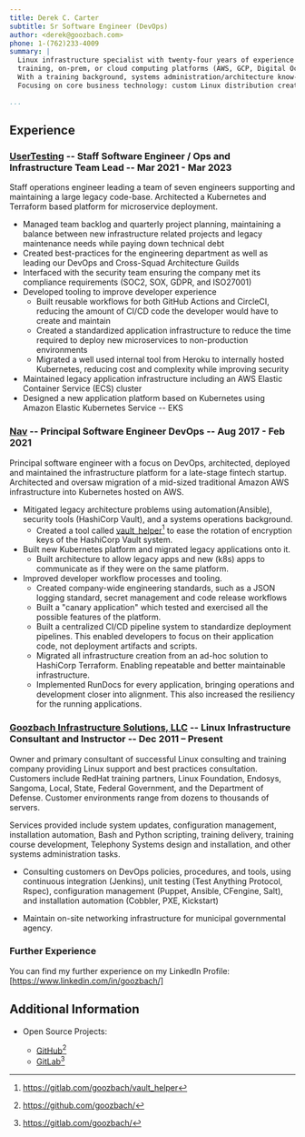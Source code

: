 ```yaml
---
title: Derek C. Carter
subtitle: Sr Software Engineer (DevOps)
author: <derek@goozbach.com>
phone: 1-(762)233-4009  
summary: |
  Linux infrastructure specialist with twenty-four years of experience in
  training, on-prem, or cloud computing platforms (AWS, GCP, Digital Ocean).
  With a training background, systems administration/architecture know-how, and course development knowledge to architect robust, scalable digital infrastructure.
  Focusing on core business technology: custom Linux distribution creation, systems automation and DevOps methodologies, telecommunications, systems architecture, design and training.

...
```


## Experience
### [UserTesting][] -- Staff Software Engineer / Ops and Infrastructure Team Lead -- Mar 2021 - Mar 2023
Staff operations engineer leading a team of seven engineers supporting and
maintaining a large legacy code-base.
Architected a Kubernetes and Terraform based platform for microservice
deployment.

* Managed team backlog and quarterly project planning, maintaining a balance
    between new infrastructure related projects and legacy maintenance
    needs while paying down technical debt
* Created best-practices for the engineering department as well as leading our
    DevOps and Cross-Squad Architecture Guilds
* Interfaced with the security team ensuring the company met its compliance
    requirements (SOC2, SOX, GDPR, and ISO27001)
* Developed tooling to improve developer experience
    + Built reusable workflows for both GitHub Actions and CircleCI, reducing
        the amount of CI/CD code the developer would have to create and maintain
    + Created a standardized application infrastructure to reduce the time
        required to deploy new microservices to non-production environments
    + Migrated a well used internal tool from Heroku to internally hosted
        Kubernetes, reducing cost and complexity while improving security
* Maintained legacy application infrastructure including an AWS Elastic Container
    Service (ECS) cluster
* Designed a new application platform based on Kubernetes using Amazon Elastic
    Kubernetes Service -- EKS

### [Nav][] -- Principal Software Engineer DevOps -- Aug 2017 - Feb 2021
Principal software engineer with a focus on DevOps, architected, deployed and
maintained the infrastructure platform for a late-stage fintech startup.
Architected and oversaw migration of a mid-sized traditional Amazon AWS infrastructure
into Kubernetes hosted on AWS.

* Mitigated legacy architecture problems using automation(Ansible), security tools
    (HashiCorp Vault), and a systems operations background.
    + Created a tool called [vault_helper][][^1] to ease the rotation of encryption
        keys of the HashiCorp Vault system.
* Built new Kubernetes platform and migrated legacy applications onto it.
    + Built architecture to allow legacy apps and new (k8s) apps to communicate
        as if they were on the same platform.
* Improved developer workflow processes and tooling.
    + Created company-wide engineering standards, such as a JSON logging
        standard, secret management and code release workflows
    + Built a "canary application" which tested and exercised all the possible
        features of the platform.
    + Built a centralized CI/CD pipeline system to standardize deployment pipelines.
        This enabled developers to focus on their application code, not deployment
        artifacts and scripts.
    + Migrated all infrastructure creation from an ad-hoc solution to HashiCorp
        Terraform. Enabling repeatable and better maintainable infrastructure.
    + Implemented RunDocs for every application, bringing operations and
        development closer into alignment. This also increased the resiliency
        for the running applications.

### [Goozbach Infrastructure Solutions, LLC][] -- Linux Infrastructure Consultant and Instructor -- Dec 2011 – Present
Owner and primary consultant of successful Linux consulting and training company providing Linux support and best practices consultation.
Customers include RedHat training partners, Linux Foundation, Endosys, Sangoma, Local, State, Federal Government, and the Department of Defense.
Customer environments range from dozens to thousands of servers.

Services provided include system updates, configuration management, installation automation, Bash and Python scripting, training delivery, training course development, Telephony Systems design and installation, and other systems administration tasks.

* Consulting customers on DevOps policies, procedures, and tools, using continuous integration (Jenkins), unit testing (Test Anything Protocol, Rspec), configuration management (Puppet, Ansible, CFengine, Salt), and installation automation (Cobbler, PXE, Kickstart)

* Maintain on-site networking infrastructure for municipal governmental agency.

### Further Experience
You can find my further experience on my LinkedIn Profile: [https://www.linkedin.com/in/goozbach/]

## Additional Information
* Open Source Projects:
    + [GitHub][][^3]
    + [GitLab][][^4]

  [https://www.linkedin.com/in/goozbach/]: https://www.linkedin.com/in/goozbach/
  [UserTesting]: https://www.usertesting.com/
  [vault_helper]: https://gitlab.com/goozbach/vault_helper
  [Nav]: http://nav.com
  [Goozbach Infrastructure Solutions, LLC]: http://goozbach.com/
  [GitHub]: https://github.com/goozbach/
  [GitLab]: https://gitlab.com/goozbach/

  [^1]: <https://gitlab.com/goozbach/vault_helper>  
  [^3]: <https://github.com/goozbach/>  
  [^4]: <https://gitlab.com/goozbach/>  
